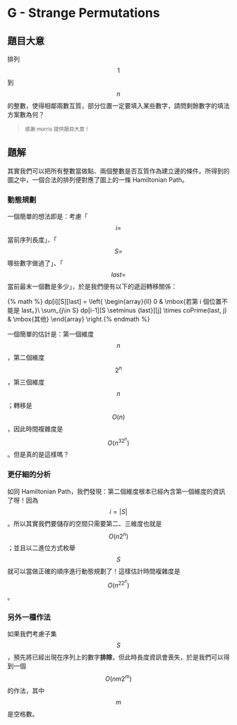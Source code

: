 # G - Strange Permutations

## 題目大意

排列 $$1$$ 到 $$n$$ 的整數，使得相鄰兩數互質，部分位置一定要填入某些數字，請問剩餘數字的填法方案數為何？

> <small>感謝 morris 提供題目大意！</small>

## 題解

其實我們可以把所有整數當做點、兩個整數是否互質作為建立邊的條件。所得到的圖之中，一個合法的排列便對應了圖上的一條 Hamiltonian Path。

### 動態規劃

一個簡單的想法即是：考慮「$$i=$$ 當前序列長度」、「$$S=$$ 哪些數字做過了」、「$$last =$$ 當前最末一個數是多少」，於是我們便有以下的遞迴轉移關係：

{% math %} dp[i][S][last] = \left\{
\begin{array}{ll}
0 & \mbox{若第 i 個位置不能是 last。}\\
\sum_{j\in S} dp[i-1][S \setminus \{last\}][j] \times coPrime(last, j) & \mbox{其他}
\end{array}
\right.{% endmath %}

一個簡單的估計是：第一個維度 $$n$$，第二個維度 $$2^n$$，第三個維度 $$n$$；轉移是 $$O(n)$$，因此時間複雜度是 $$O(n^32^n)$$。但是真的是這樣嗎？

### 更仔細的分析

如同 Hamiltonian Path，我們發現：第二個維度根本已經內含第一個維度的資訊了呀！因為 $$i = |S|$$。所以其實我們要儲存的空間只需要第二、三維度也就是 $$O(n2^n)$$；並且以二進位方式枚舉 $$S$$ 就可以當做正確的順序進行動態規劃了！這樣估計時間複雜度是 $$O(n^22^n)$$。

### 另外一種作法

如果我們考慮子集 $$S$$，預先將已經出現在序列上的數字**排除**，但此時長度資訊會喪失，於是我們可以得到一個 $$O(nm2^m)$$ 的作法，其中 $$m$$ 是空格數。